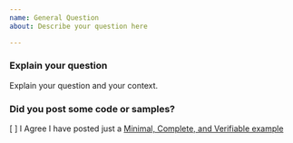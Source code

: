 ```yaml
---
name: General Question
about: Describe your question here

---
```


### Explain your question
Explain your question and your context.

### Did you post some code or samples?
[  ] I Agree I have posted just a [Minimal, Complete, and Verifiable example](https://stackoverflow.com/help/mcve)

